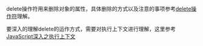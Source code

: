 delete操作符用来删除对象的属性，具体删除的方式以及注意的事项参考[delete操作符](https://www.w3cplus.com/javascript/deep-in-delete.html)理解。

要深入的理解delete的运作方式，需要对执行上下文进行理解，这里参考[JavaScript深入之执行上下文](https://github.com/mqyqingfeng/Blog/issues/8)